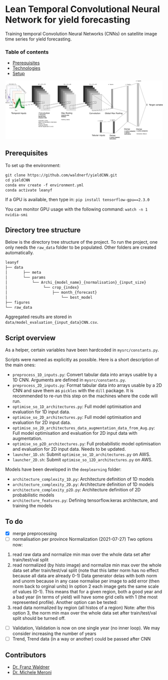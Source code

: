 # Lean Temporal Convolutional Neural Network for yield forecasting

Training temporal Convolution Neural Networks (CNNs) on satellite image time series for yield forecasting.

### Table of contents
* [Prerequisites](#prequisites)
* [Technologies](#technologies)
* [Setup](#setup)


![Model architecture](figures/yieldcnn_architecture.png)


## Prerequisites
To set up the environment:

```
git clone https://github.com/waldnerf/yieldCNN.git
cd yieldCNN
conda env create -f environment.yml
conda activate leanyf
```

If a GPU is available, then type in:
```pip install tensorflow-gpu==2.3.0```

You can monitor GPU usage with the following command: 
```watch -n 1 nvidia-smi```

## Directory tree structure

Below is the directory tree structure of the project. To run the project, one only needs the ```raw_data``` folder to be 
populated. Other folders are created automatically.

```
leanyf
├── data
│       ├── meta
│       └── params
│           └── Archi_{model_name}_{normalisation}_{input_size}
│                └── crop_{index}
│                    ├── month_{forecast}
│                        └── best_model
├── figures
└── raw_data
```

Aggregated results are stored in ```data/model_evaluation_{input_data}CNN.csv```.

## Script overview

As a helper, certain variables have been hardcoded in ```mysrc/constants.py```. 


Scripts were named as explicitly as possible. Here is a short description of the main ones:
* ```preprocess_1D_inputs.py```: Convert tabular data into arrays usable by a 1D CNN. Arguments are defined in ```mysrc/constants.py```.
* ```preprocess_2D_inputs.py```: Format tabular data into arrays usable by a 2D CNN and save them as ```pickles``` with  the ```dill``` package. It is recommended to re-run this step on the machines where the code will run. 
* ```optimise_so_1D_architectures.py```: Full model optimisation and evaluation for 1D input data.
* ```optimise_so_2D_architectures.py```: Full model optimisation and evaluation for 2D input data. 
* ```optimise_so_2D_architectures_data_augmentation_data_from_Aug.py```: Full model optimisation and evaluation for 2D input data with augmentation. 
* ```optimise_so_p2D_architectures.py```: Full probabilistic model optimisation and evaluation for 2D input data. Needs to be updated.
* ```launcher_1D.sh```: Submit ```optimise_so_1D_architectures.py``` on AWS.
* ```launcher_2D.sh```: Submit ```optimise_so_12D_architectures.py``` on AWS.

Models have been developed in the ```deeplearning``` folder:
* ```architecture_complexity_1D.py```: Architecture definition of 1D models
* ```architecture_complexity_2D.py```: Architecture definition of 1D models
* ```architecture_complexity_p2D.py```: Architecture definition of 2D probabilistic models
* ```architecture_features.py```: Defining tensorflow.keras architecture, and training the models



## To do
-  [x] merge preprocessing
-  [ ] normalisation per province 
Normalization 
(2021-07-27) Two options now:  
1) read raw data and normalize min max over the whole data set after train/test/val split 
2) read normalized (by histo image) and normalize min max over the whole data set after train/test/val split (note that this latter norm has no effect because all data are already 0-1) 
Data generator delas with both norm and unorm because in any case normalise per image to add error (then norm back to orginal units) 
In option 2 each image gets the same scale of values (0-1). This means that for a given region, both a good year and a bad year (in terms of yield) will have some grid cells with 1 (the most represented profile). Another option can be tested: 
3) read data normalized by region (all histos of a region) 
Note: after this option 3, the norm min max over the whole data set after train/test/val split should be turned off. 

- [ ] Validation, Validation is now on one single year (no inner loop). We may consider increasing the number of years 
- [ ] Trend, Trend data (in a way or another) could be passed after CNN 

## Contributors
 - [Dr. Franz Waldner](https://scholar.google.com/citations?user=4z2zcXwAAAAJ&hl=en&oi=ao)
 - [Dr. Michele Meroni](https://scholar.google.com/citations?user=iQk-wj8AAAAJ&hl=en&oi=ao)

